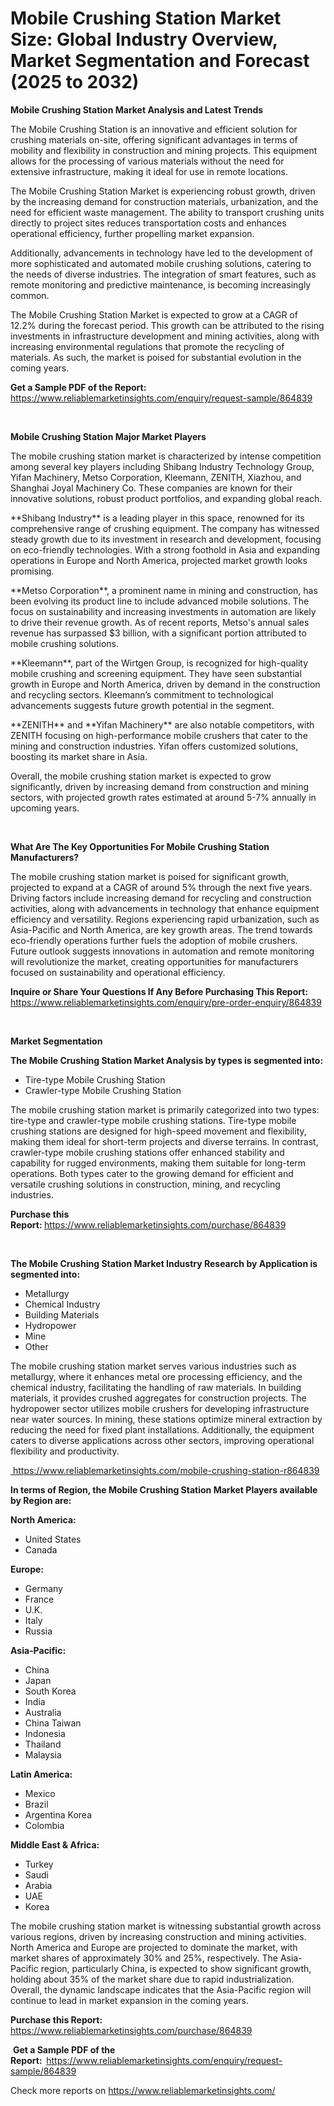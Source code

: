<p><h1>Mobile Crushing Station Market Size: Global Industry Overview, Market Segmentation and Forecast (2025 to 2032)</h1></p><p><strong>Mobile Crushing Station Market Analysis and Latest Trends</strong></p>
<p><p>The Mobile Crushing Station is an innovative and efficient solution for crushing materials on-site, offering significant advantages in terms of mobility and flexibility in construction and mining projects. This equipment allows for the processing of various materials without the need for extensive infrastructure, making it ideal for use in remote locations.</p><p>The Mobile Crushing Station Market is experiencing robust growth, driven by the increasing demand for construction materials, urbanization, and the need for efficient waste management. The ability to transport crushing units directly to project sites reduces transportation costs and enhances operational efficiency, further propelling market expansion. </p><p>Additionally, advancements in technology have led to the development of more sophisticated and automated mobile crushing solutions, catering to the needs of diverse industries. The integration of smart features, such as remote monitoring and predictive maintenance, is becoming increasingly common.</p><p>The Mobile Crushing Station Market is expected to grow at a CAGR of 12.2% during the forecast period. This growth can be attributed to the rising investments in infrastructure development and mining activities, along with increasing environmental regulations that promote the recycling of materials. As such, the market is poised for substantial evolution in the coming years.</p></p>
<p><strong>Get a Sample PDF of the Report:&nbsp;</strong> <a href="https://www.reliablemarketinsights.com/enquiry/request-sample/864839?utm_campaign=2647&utm_medium=2&utm_source=Github&utm_content=ia&utm_term=10042025&utm_id=mobile-crushing-station">https://www.reliablemarketinsights.com/enquiry/request-sample/864839</a></p>
<p>&nbsp;</p>
<p><strong>Mobile Crushing Station Major Market Players</strong></p>
<p><p>The mobile crushing station market is characterized by intense competition among several key players including Shibang Industry Technology Group, Yifan Machinery, Metso Corporation, Kleemann, ZENITH, Xiazhou, and Shanghai Joyal Machinery Co. These companies are known for their innovative solutions, robust product portfolios, and expanding global reach.</p><p>**Shibang Industry** is a leading player in this space, renowned for its comprehensive range of crushing equipment. The company has witnessed steady growth due to its investment in research and development, focusing on eco-friendly technologies. With a strong foothold in Asia and expanding operations in Europe and North America, projected market growth looks promising.</p><p>**Metso Corporation**, a prominent name in mining and construction, has been evolving its product line to include advanced mobile solutions. The focus on sustainability and increasing investments in automation are likely to drive their revenue growth. As of recent reports, Metso's annual sales revenue has surpassed $3 billion, with a significant portion attributed to mobile crushing solutions.</p><p>**Kleemann**, part of the Wirtgen Group, is recognized for high-quality mobile crushing and screening equipment. They have seen substantial growth in Europe and North America, driven by demand in the construction and recycling sectors. Kleemann’s commitment to technological advancements suggests future growth potential in the segment.</p><p>**ZENITH** and **Yifan Machinery** are also notable competitors, with ZENITH focusing on high-performance mobile crushers that cater to the mining and construction industries. Yifan offers customized solutions, boosting its market share in Asia.</p><p>Overall, the mobile crushing station market is expected to grow significantly, driven by increasing demand from construction and mining sectors, with projected growth rates estimated at around 5-7% annually in upcoming years.</p></p>
<p>&nbsp;</p>
<p><strong>What Are The Key Opportunities For Mobile Crushing Station Manufacturers?</strong></p>
<p><p>The mobile crushing station market is poised for significant growth, projected to expand at a CAGR of around 5% through the next five years. Driving factors include increasing demand for recycling and construction activities, along with advancements in technology that enhance equipment efficiency and versatility. Regions experiencing rapid urbanization, such as Asia-Pacific and North America, are key growth areas. The trend towards eco-friendly operations further fuels the adoption of mobile crushers. Future outlook suggests innovations in automation and remote monitoring will revolutionize the market, creating opportunities for manufacturers focused on sustainability and operational efficiency.</p></p>
<p><strong>Inquire or Share Your Questions If Any Before Purchasing This Report:</strong> <a href="https://www.reliablemarketinsights.com/enquiry/pre-order-enquiry/864839?utm_campaign=2647&utm_medium=2&utm_source=Github&utm_content=ia&utm_term=10042025&utm_id=mobile-crushing-station">https://www.reliablemarketinsights.com/enquiry/pre-order-enquiry/864839</a></p>
<p>&nbsp;</p>
<p><strong>Market Segmentation</strong></p>
<p><strong>The Mobile Crushing Station Market Analysis by types is segmented into:</strong></p>
<p><ul><li>Tire-type Mobile Crushing Station</li><li>Crawler-type Mobile Crushing Station</li></ul></p>
<p><p>The mobile crushing station market is primarily categorized into two types: tire-type and crawler-type mobile crushing stations. Tire-type mobile crushing stations are designed for high-speed movement and flexibility, making them ideal for short-term projects and diverse terrains. In contrast, crawler-type mobile crushing stations offer enhanced stability and capability for rugged environments, making them suitable for long-term operations. Both types cater to the growing demand for efficient and versatile crushing solutions in construction, mining, and recycling industries.</p></p>
<p><strong>Purchase this Report:&nbsp;</strong><a href="https://www.reliablemarketinsights.com/purchase/864839?utm_campaign=2647&utm_medium=2&utm_source=Github&utm_content=ia&utm_term=10042025&utm_id=mobile-crushing-station">https://www.reliablemarketinsights.com/purchase/864839</a></p>
<p>&nbsp;</p>
<p><strong>The Mobile Crushing Station Market Industry Research by Application is segmented into:</strong></p>
<p><ul><li>Metallurgy</li><li>Chemical Industry</li><li>Building Materials</li><li>Hydropower</li><li>Mine</li><li>Other</li></ul></p>
<p><p>The mobile crushing station market serves various industries such as metallurgy, where it enhances metal ore processing efficiency, and the chemical industry, facilitating the handling of raw materials. In building materials, it provides crushed aggregates for construction projects. The hydropower sector utilizes mobile crushers for developing infrastructure near water sources. In mining, these stations optimize mineral extraction by reducing the need for fixed plant installations. Additionally, the equipment caters to diverse applications across other sectors, improving operational flexibility and productivity.</p></p>
<p><a href="https://www.reliablemarketinsights.com/mobile-crushing-station-r864839?utm_campaign=2647&utm_medium=2&utm_source=Github&utm_content=ia&utm_term=10042025&utm_id=mobile-crushing-station">&nbsp;https://www.reliablemarketinsights.com/mobile-crushing-station-r864839</a></p>
<p><strong>In terms of Region, the Mobile Crushing Station Market Players available by Region are:</strong></p>
<p>
    <p> <strong> North America: </strong>
        <ul>
            <li>United States</li>
            <li>Canada</li>
        </ul>
        </p> 
    <p> <strong> Europe: </strong>
        <ul>
            <li>Germany</li>
            <li>France</li>
            <li>U.K.</li>
            <li>Italy</li>
            <li>Russia</li>
        </ul>
        </p> 
    <p> <strong> Asia-Pacific: </strong>
        <ul>
            <li>China</li>
            <li>Japan</li>
            <li>South Korea</li>
            <li>India</li>
            <li>Australia</li>
            <li>China Taiwan</li>
            <li>Indonesia</li>
            <li>Thailand</li>
            <li>Malaysia</li>
        </ul>
        </p> 
    <p> <strong> Latin America: </strong>
        <ul>
            <li>Mexico</li>
            <li>Brazil</li>
            <li>Argentina Korea</li>
            <li>Colombia</li>
        </ul>
        </p> 
    <p> <strong> Middle East & Africa: </strong>
        <ul>
            <li>Turkey</li>
            <li>Saudi</li>
            <li>Arabia</li>
            <li>UAE</li>
            <li>Korea</li>
        </ul>
    </p>
    </p>
<p><p>The mobile crushing station market is witnessing substantial growth across various regions, driven by increasing construction and mining activities. North America and Europe are projected to dominate the market, with market shares of approximately 30% and 25%, respectively. The Asia-Pacific region, particularly China, is expected to show significant growth, holding about 35% of the market share due to rapid industrialization. Overall, the dynamic landscape indicates that the Asia-Pacific region will continue to lead in market expansion in the coming years.</p></p>
<p><strong>Purchase this Report: </strong><a href="https://www.reliablemarketinsights.com/purchase/864839?utm_campaign=2647&utm_medium=2&utm_source=Github&utm_content=ia&utm_term=10042025&utm_id=mobile-crushing-station">https://www.reliablemarketinsights.com/purchase/864839</a></p>
<p>&nbsp;<strong>Get a Sample PDF of the Report:&nbsp;&nbsp;</strong><a href="https://www.reliablemarketinsights.com/enquiry/request-sample/864839?utm_campaign=2647&utm_medium=2&utm_source=Github&utm_content=ia&utm_term=10042025&utm_id=mobile-crushing-station">https://www.reliablemarketinsights.com/enquiry/request-sample/864839</a></p>
<p><strong></strong></p>
<p>Check more reports on <a href="https://www.reliablemarketinsights.com/?utm_campaign=2647&utm_medium=2&utm_source=Github&utm_content=ia&utm_term=10042025&utm_id=mobile-crushing-station">https://www.reliablemarketinsights.com/</a></p>
